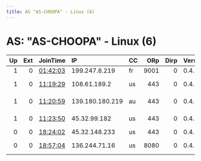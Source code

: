 ```yaml
---
title: AS "AS-CHOOPA" - Linux (6)
---
```


# AS: "AS-CHOOPA" - Linux (6)

|   Up |   Ext | JoinTime                                                                                              | IP              | CC   |   ORp |   Dirp | Version   | Contact                  | Nickname   |   eFamMembers |
|-----:|------:|:------------------------------------------------------------------------------------------------------|:----------------|:-----|------:|-------:|:----------|:-------------------------|:-----------|--------------:|
|    1 |     0 | [01:42:03](https://nusenu.github.io/OrNetStats/w/relay/E15C817F848D123CAB95BEB7941C6A7AADF19893.html) | 199.247.8.219   | fr   |  9001 |      0 | 0.4.6.8   | None                     | hamosonse  |             1 |
|    1 |     0 | [11:19:29](https://nusenu.github.io/OrNetStats/w/relay/FD6D0D43F3067FCBA3BF1D4491C0B90D5FA2F910.html) | 108.61.189.2    | us   |   443 |      0 | 0.4.6.9   | cyberanarchy AT tutanota | BL3        |             3 |
|    1 |     0 | [11:20:59](https://nusenu.github.io/OrNetStats/w/relay/1B88EF0BC2E1F313B17251A89104DD92552A6478.html) | 139.180.180.219 | au   |   443 |      0 | 0.4.6.9   | cyberanarchy AT tutanota | BL         |             3 |
|    1 |     0 | [11:23:50](https://nusenu.github.io/OrNetStats/w/relay/D3D061986FBFD44E392E86D89D14AE93F1DC4489.html) | 45.32.99.182    | us   |   443 |      0 | 0.4.6.9   | cyberanarchy AT tutanota | BL2        |             3 |
|    0 |     0 | [18:24:02](https://nusenu.github.io/OrNetStats/w/relay/A03FF29AC982C94C8E4F60BB10C7551E6DA4DE4E.html) | 45.32.148.233   | us   |   443 |      0 | 0.4.2.7   | no                       | my         |             1 |
|    0 |     0 | [18:57:04](https://nusenu.github.io/OrNetStats/w/relay/4E64835FEDB003D71BF687D0F88FC72587021142.html) | 136.244.71.16   | us   |  8080 |      0 | 0.4.5.9   | GenTor torcontact1@pm.me | gentor01   |             3 |
